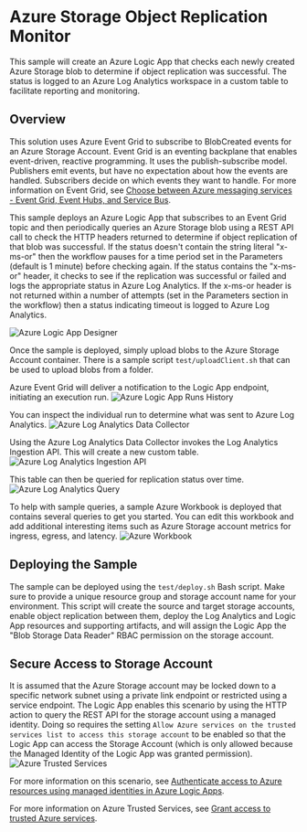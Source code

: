# Azure Storage Object Replication Monitor
This sample will create an Azure Logic App that checks each newly created Azure Storage blob to determine if object replication was successful. The status is logged to an Azure Log Analytics workspace in a custom table to facilitate reporting and monitoring. 

## Overview
This solution uses Azure Event Grid to subscribe to BlobCreated events for an Azure Storage Account. Event Grid is an eventing backplane that enables event-driven, reactive programming. It uses the publish-subscribe model. Publishers emit events, but have no expectation about how the events are handled. Subscribers decide on which events they want to handle. For more information on Event Grid, see [Choose between Azure messaging services - Event Grid, Event Hubs, and Service Bus](https://docs.microsoft.com/en-us/azure/event-grid/compare-messaging-services#azure-event-grid).

This sample deploys an Azure Logic App that subscribes to an Event Grid topic and then periodically queries an Azure Storage blob using a REST API call to check the HTTP headers returned to determine if object replication of that blob was successful. If the status doesn't contain the string literal "x-ms-or" then the workflow pauses for a time period set in the Parameters (default is 1 minute) before checking again. If the status contains the "x-ms-or" header, it checks to see if the replication was successful or failed and logs the appropriate status in Azure Log Analytics. If the x-ms-or header is not returned within a number of attempts (set in the Parameters section in the workflow) then a status indicating timeout is logged to Azure Log Analytics.

![Azure Logic App Designer](images/LogicAppDesigner.png)

Once the sample is deployed, simply upload blobs to the Azure Storage Account container. There is a sample script `test/uploadClient.sh` that can be used to upload blobs from a folder. 

Azure Event Grid will deliver a notification to the Logic App endpoint, initiating an execution run.
![Azure Logic App Runs History](images/LogicAppRunsHistory.png)

You can inspect the individual run to determine what was sent to Azure Log Analytics.
![Azure Log Analytics Data Collector](images/LogicAppSuccess.png)

Using the Azure Log Analytics Data Collector invokes the Log Analytics Ingestion API. This will create a new custom table. 
![Azure Log Analytics Ingestion API](images/LogAnalyticsIngestionAPI.png)

This table can then be queried for replication status over time. 
![Azure Log Analytics Query](images/LogAnalyticsQuery.png)

To help with sample queries, a sample Azure Workbook is deployed that contains several queries to get you started. You can edit this workbook and add additional interesting items such as Azure Storage account metrics for ingress, egress, and latency.
![Azure Workbook](images/LogAnalyticsWorkbook.png)

## Deploying the Sample
The sample can be deployed using the `test/deploy.sh` Bash script. Make sure to provide a unique resource group and storage account name for your environment. This script will create the source and target storage accounts, enable object replication between them, deploy the Log Analytics and Logic App resources and supporting artifacts, and will assign the Logic App the "Blob Storage Data Reader" RBAC permission on the storage account. 

## Secure Access to Storage Account
It is assumed that the Azure Storage account may be locked down to a specific network subnet using a private link endpoint or restricted using a service endpoint. The Logic App enables this scenario by using the HTTP action to query the REST API for the storage account using a managed identity. Doing so requires  the setting `Allow Azure services on the trusted services list to access this storage account` to be enabled so that the Logic App can access the Storage Account (which is only allowed because the Managed Identity of the Logic App was granted permission).
![Azure Trusted Services](images/TrustedServicesList.png)

For more information on this scenario, see [Authenticate access to Azure resources using managed identities in Azure Logic Apps](https://docs.microsoft.com/en-us/azure/logic-apps/create-managed-service-identity). 

For more information on Azure Trusted Services, see [Grant access to trusted Azure services](https://docs.microsoft.com/en-us/azure/storage/common/storage-network-security?tabs=azure-portal#exceptions). 

